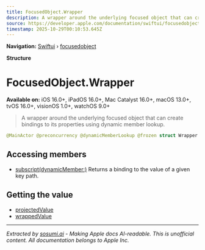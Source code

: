 ```yaml
---
title: FocusedObject.Wrapper
description: A wrapper around the underlying focused object that can create bindings to its properties using dynamic member lookup.
source: https://developer.apple.com/documentation/swiftui/focusedobject/wrapper
timestamp: 2025-10-29T00:10:53.645Z
---
```


**Navigation:** [Swiftui](/documentation/swiftui) › [focusedobject](/documentation/swiftui/focusedobject)

**Structure**

# FocusedObject.Wrapper

**Available on:** iOS 16.0+, iPadOS 16.0+, Mac Catalyst 16.0+, macOS 13.0+, tvOS 16.0+, visionOS 1.0+, watchOS 9.0+

> A wrapper around the underlying focused object that can create bindings to its properties using dynamic member lookup.

```swift
@MainActor @preconcurrency @dynamicMemberLookup @frozen struct Wrapper
```

## Accessing members

- [subscript(dynamicMember:)](/documentation/swiftui/focusedobject/wrapper/subscript(dynamicmember:)) Returns a binding to the value of a given key path.

## Getting the value

- [projectedValue](/documentation/swiftui/focusedobject/projectedvalue)
- [wrappedValue](/documentation/swiftui/focusedobject/wrappedvalue)

---

*Extracted by [sosumi.ai](https://sosumi.ai) - Making Apple docs AI-readable.*
*This is unofficial content. All documentation belongs to Apple Inc.*
